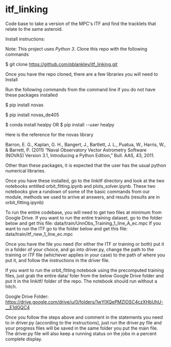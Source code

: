 # itf_linking
Code base to take a version of the MPC's ITF and find the tracklets that relate to the same asteroid.

Install instructions:

Note: This project uses *Python 3*.
Clone this repo with the following commands

$ git clone https://github.com/pblankley/itf_linking.git

Once you have the repo cloned, there are a few libraries you will need to Install

Run the following commands from the command line if you do not have these packages installed

$ pip install novas

$ pip install novas_de405

$ conda install healpy
OR 
$ pip install --user healpy

Here is the reference for the novas library

Barron, E. G., Kaplan, G. H., Bangert, J., Bartlett, J. L., Puatua, W., Harris, W., & Barrett, P. (2011) “Naval Observatory Vector Astrometry Software (NOVAS) Version 3.1, Introducing a Python Edition,” Bull. AAS, 43, 2011.

Other than these packages, it is expected that the user has the usual python numerical libraries.

Once you have these installed, go to the linkitf directory and look at the two notebooks entitled orbit_fitting.ipynb and plots_solver.ipynb. These two notebooks give a rundown of some of the basic commands from our module, methods we used to arrive at answers, and results (results are in orbit_fitting.ipynb)

To run the entire codebase, you will need to get two files at minimum from Google Drive.  If you want to run the entire training dataset, go to the folder below and get this file:  data/train/UnnObs_Training_1_line_A_ec.mpc
If you want to run the ITF go to the folder below and get this file: data/train/itf_new_1_line_ec.mpc

Once you have the file you need (for either the ITF or training or both) put it in a folder of your choice, and go into driver.py, change the path to the training or ITF file (whichever applies in your case) to the path of where you put it, and follow the instructions in the driver file.

If you want to run the orbit_fitting notebook using the precomputed training files, just grab the entire data/ foler from the below Google Drive folder and put it in the linkitf/ folder of the repo. The notebook should run without a hitch. 

Google Drive Folder:
https://drive.google.com/drive/u/0/folders/1wYIXQePMZlOSC4czXHbUhU-__E1dGQC4

Once you follow the steps above and comment in the statements you need to in driver.py (according to the instructions), just run the driver.py file and your progress files will be saved in the same folder you put the main file. 
The driver.py file will also keep a running status on the jobs in a percent complete display.

